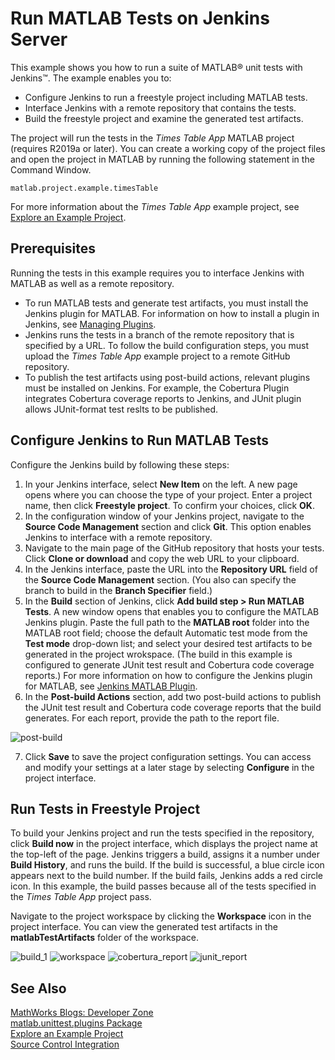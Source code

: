 # Run MATLAB Tests on Jenkins Server

This example shows you how to run a suite of MATLAB&reg; unit tests with Jenkins&trade;. The example enables you to:

* Configure Jenkins to run a freestyle project including MATLAB tests.
* Interface Jenkins with a remote repository that contains the tests.
* Build the freestyle project and examine the generated test artifacts.

The project will run the tests in the *Times Table App* MATLAB project (requires R2019a or later). You can create a working copy of the project files and open the project in MATLAB by running the following statement in the Command Window. 

```
matlab.project.example.timesTable
```

For more information about the *Times Table App* example project, see [Explore an Example Project](https://www.mathworks.com/help/matlab/matlab_prog/explore-an-example-project.html).

## Prerequisites
Running the tests in this example requires you to interface Jenkins with MATLAB as well as a remote repository.

* To run MATLAB tests and generate test artifacts, you must install the Jenkins plugin for MATLAB. For information on how to install a plugin in Jenkins, see [Managing Plugins](https://jenkins.io/doc/book/managing/plugins/).
* Jenkins runs the tests in a branch of the remote repository that is specified by a URL. To follow the build configuration steps, you must upload the *Times Table App* example project to a remote GitHub repository.
* To publish the test artifacts using post-build actions, relevant plugins must be installed on Jenkins. For example, the Cobertura Plugin integrates Cobertura coverage reports to Jenkins, and JUnit plugin allows JUnit-format test reslts to be published. 

## Configure Jenkins to Run MATLAB Tests
Configure the Jenkins build by following these steps:
1. In your Jenkins interface, select **New Item** on the left. A new page opens where you can choose the type of your project. Enter a project name, then click **Freestyle project**. To confirm your choices, click **OK**.
2. In the configuration window of your Jenkins project, navigate to the **Source Code Management** section and click **Git**. This option enables Jenkins to interface with a remote repository.
3. Navigate to the main page of the GitHub repository that hosts your tests. Click **Clone or download** and copy the web URL to your clipboard.
4. In the Jenkins interface, paste the URL into the **Repository URL** field of the **Source Code Management** section. (You also can specify the branch to build in the **Branch Specifier** field.)
5. In the **Build** section of Jenkins, click **Add build step > Run MATLAB Tests**. A new window opens that enables you to configure the MATLAB Jenkins plugin. Paste the full path to the **MATLAB root** folder into the MATLAB root field; choose the default Automatic test mode from the **Test mode** drop-down list; and select your desired test artifacts to be generated in the project wrokspace. (The build in this example is configured to generate JUnit test result and Cobertura code coverage reports.) For more information on how to configure the Jenkins plugin for MATLAB, see [Jenkins MATLAB Plugin](https://github.com/jenkinsci/matlab-plugin).
6. In the **Post-build Actions** section, add two post-build actions to publish the JUnit test result and Cobertura code coverage reports that the build generates. For each report, provide the path to the report file. 

![post-build](https://user-images.githubusercontent.com/48831250/71104139-534cce00-2189-11ea-9f59-1f4d9eee99f8.png)

7. Click **Save** to save the project configuration settings. You can access and modify your settings at a later stage by selecting **Configure** in the project interface.

## Run Tests in Freestyle Project
To build your Jenkins project and run the tests specified in the repository, click **Build now** in the project interface, which displays the project name at the top-left of the page. Jenkins triggers a build, assigns it a number under **Build History**, and runs the build. If the build is successful, a blue circle icon appears next to the build number. If the build fails, Jenkins adds a red circle icon. In this example, the build passes because all of the tests specified in the *Times Table App* project pass.



Navigate to the project workspace by clicking the **Workspace** icon in the project interface. You can view the generated test artifacts in the **matlabTestArtifacts** folder of the workspace.




![build_1](https://user-images.githubusercontent.com/48831250/71103438-221fce00-2188-11ea-8d17-3793b3964d04.png)
![workspace](https://user-images.githubusercontent.com/48831250/71103834-ce61b480-2188-11ea-84a8-b2bfbea9b106.png)
![cobertura_report](https://user-images.githubusercontent.com/48831250/71103566-598e7a80-2188-11ea-9bc5-857420ca1fce.png)
![junit_report](https://user-images.githubusercontent.com/48831250/71103594-63b07900-2188-11ea-9fa4-253cba446de7.png)





## See Also
[MathWorks Blogs: Developer Zone](https://blogs.mathworks.com/developer/category/continuous-integration/)<br/>
[matlab.unittest.plugins Package](https://www.mathworks.com/help/matlab/ref/matlab.unittest.plugins-package.html)<br/>
[Explore an Example Project](https://www.mathworks.com/help/matlab/matlab_prog/explore-an-example-project.html)<br/>
[Source Control Integration](https://www.mathworks.com/help/matlab/source-control.html)
